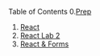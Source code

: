 Table of Contents 0.[Prep](./301_1_prep_1.md)

1. [React](./301_class_1_React.md)
2. [React Lab 2](https://github.com/bernardfernando/lab2hornedanimals/tree/main)
3. [React & Forms](./301_3_React%20&%20Forms)
